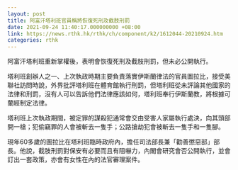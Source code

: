 ```yaml
---
layout: post
title: 阿富汗塔利班官員稱將恢復死刑及截肢刑罰
date: 2021-09-24 11:40:17.000000000 +08:00
link: https://news.rthk.hk/rthk/ch/component/k2/1612044-20210924.htm
categories: rthk
---
```


阿富汗塔利班重新掌權後，表明會恢復死刑及截肢刑罰，但未必公開執行。

塔利班創辦人之一、上次執政時期主要負責落實伊斯蘭律法的官員圖拉比，接受美聯社訪問時說，外界批評塔利班在體育館執行刑罰，但塔利班從未評論其他國家的法律和刑罰，沒有人可以告訴他們法律應該如何，塔利班奉行伊斯蘭教，將根據可蘭經制定法律。

塔利班上次執政期間，被定罪的謀殺犯通常會交由受害人家屬執行處決，向其頭部開一槍；犯偷竊罪的人會被斬去一隻手；公路搶劫犯會被斬去一隻手和一隻腳。

現年60多歲的圖拉比在塔利班臨時政府內，擔任司法部長兼「勸善懲惡部」部長。他說，截肢刑罰對保安有必要而且有阻嚇力，內閣會研究會否公開執行，並會訂出一套政策，亦會有女性在內的法官審理案件。

